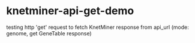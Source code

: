 # knetminer-api-get-demo
testing http 'get' request to fetch KnetMiner response from api_url (mode: genome, get GeneTable response)
